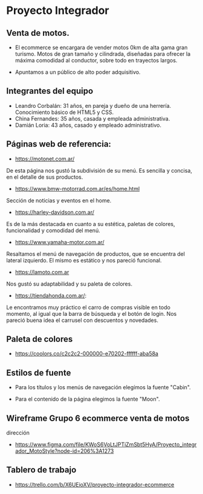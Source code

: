 # Proyecto Integrador
## Venta de motos.

- El ecommerce se encargara de vender motos 0km de alta gama  gran turismo. Motos de gran tamaño y cilindrada, diseñadas para ofrecer la máxima comodidad al conductor, sobre todo en trayectos largos. 

- Apuntamos a un público de alto poder adquisitivo.

## Integrantes del equipo
- Leandro Corbalán: 31 años, en pareja y dueño de una herrería. Conocimiento básico de HTML5 y CSS.
- China Fernandes: 35 años, casada y empleada administrativa.
- Damián Loria: 43 años, casado y empleado administrativo.


## Páginas web de referencia:

- https://motonet.com.ar/ 

De esta página nos gustó la subdivisión de su menú. Es sencilla y concisa, en el detalle de sus productos. 

- https://www.bmw-motorrad.com.ar/es/home.html

Sección de noticias y eventos en el home.

- https://harley-davidson.com.ar/

Es de la más destacada en cuanto a su estética, paletas de colores, funcionalidad y comodidad del menú. 

- https://www.yamaha-motor.com.ar/

Resaltamos el menú de navegación de productos, que se encuentra del lateral izquierdo. El mismo es estático y nos pareció funcional. 

- https://lamoto.com.ar

Nos gustó su adaptabilidad y su paleta de colores.

- https://tiendahonda.com.ar/:

Le encontramos muy práctico el carro de compras visible en todo momento, al igual que la barra de búsqueda y el botón de login. Nos pareció buena idea el carrusel con descuentos y novedades. 


## Paleta de colores

- https://coolors.co/c2c2c2-000000-e70202-ffffff-aba58a

## Estilos de fuente

- Para los títulos y los menús de navegación elegímos la fuente "Cabin".

- Para el contenido de la página elegimos la fuente "Moon".

## Wireframe Grupo 6 ecommerce venta de motos
dirección

- https://www.figma.com/file/KWoS6VoLtJPTiZmSbt5HyA/Proyecto_integrador_MotoStyle?node-id=206%3A1273

## Tablero de trabajo

- https://trello.com/b/X6UEioXV/proyecto-integrador-ecommerce